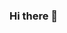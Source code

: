 ### Hi there 👋

<!--
**SkyKn1ght/SkyKn1ght** is a ✨ _special_ ✨ repository because its `README.md` (this file) appears on your GitHub profile.
- 🔭 AIGC
- 🌱 Machine Learning
- 🌐 English, 中文
- 🪧 C/C++, JS/TypeScript, Python
-->
